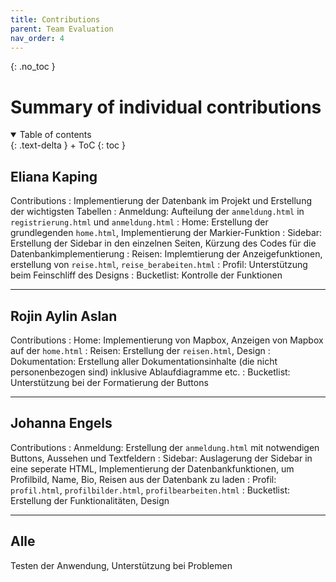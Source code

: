```yaml
---
title: Contributions
parent: Team Evaluation
nav_order: 4
---
```


{: .no_toc }
# Summary of individual contributions

<details open markdown="block">
{: .text-delta }
<summary>Table of contents</summary>
+ ToC
{: toc }
</details>

## Eliana Kaping

Contributions
: Implementierung der Datenbank im Projekt und Erstellung der wichtigsten Tabellen
: Anmeldung: Aufteilung der `anmeldung.html` in `registrierung.html` und `anmeldung.html`
: Home: Erstellung der grundlegenden `home.html`, Implementierung der Markier-Funktion
: Sidebar: Erstellung der Sidebar in den einzelnen Seiten, Kürzung des Codes für die Datenbankimplementierung
: Reisen: Implemtierung der Anzeigefunktionen, erstellung von `reise.html`, `reise_berabeiten.html`
: Profil: Unterstützung beim Feinschliff des Designs
: Bucketlist: Kontrolle der Funktionen

---

## Rojin Aylin Aslan

Contributions
: Home: Implementierung von Mapbox, Anzeigen von Mapbox auf der `home.html`
: Reisen: Erstellung der `reisen.html`, Design
: Dokumentation: Erstellung aller Dokumentationsinhalte (die nicht personenbezogen sind) inklusive Ablaufdiagramme etc.
: Bucketlist: Unterstützung bei der Formatierung der Buttons

---

## Johanna Engels

Contributions
: Anmeldung: Erstellung der `anmeldung.html` mit notwendigen Buttons, Aussehen und Textfeldern
: Sidebar: Auslagerung der Sidebar in eine seperate HTML, Implementierung der Datenbankfunktionen, um Profilbild, Name, Bio, Reisen aus der Datenbank zu laden
: Profil: `profil.html`, `profilbilder.html`, `profilbearbeiten.html`
: Bucketlist: Erstellung der Funktionalitäten, Design

---

## Alle

Testen der Anwendung, Unterstützung bei Problemen